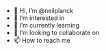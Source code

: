 - 👋 Hi, I’m @neilplanck
- 👀 I’m interested in 
- 🌱 I’m currently learning 
- 💞️ I’m looking to collaborate on 
- 📫 How to reach me 

<!---
neilplanck/neilplanck is a ✨ special ✨ repository because its `README.md` (this file) appears on your GitHub profile.
You can click the Preview link to take a look at your changes.
--->
